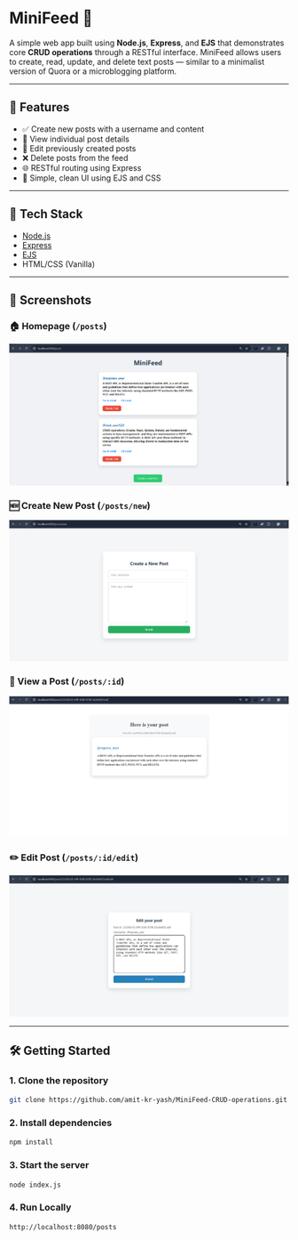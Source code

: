 # MiniFeed 📝

A simple web app built using **Node.js**, **Express**, and **EJS** that demonstrates core **CRUD operations** through a RESTful interface. MiniFeed allows users to create, read, update, and delete text posts — similar to a minimalist version of Quora or a microblogging platform.

---

## 🚀 Features

- ✅ Create new posts with a username and content  
- 📄 View individual post details  
- 📝 Edit previously created posts  
- ❌ Delete posts from the feed  
- 🌐 RESTful routing using Express  
- 💅 Simple, clean UI using EJS and CSS

---

## 🧱 Tech Stack

- [Node.js](https://nodejs.org/)
- [Express](https://expressjs.com/)
- [EJS](https://ejs.co/)
- HTML/CSS (Vanilla)

---

## 📸 Screenshots

### 🏠 Homepage (`/posts`)
![MiniFeed Homepage](./screenshots/posts_home.png)

### 🆕 Create New Post (`/posts/new`)
![Create Post](./screenshots/create_post.png)

### 📄 View a Post (`/posts/:id`)
![View Post](./screenshots/view_post.png)

### ✏️ Edit Post (`/posts/:id/edit`)
![Edit Post](./screenshots/edit_post.png)

---

## 🛠️ Getting Started

### 1. Clone the repository

```bash
git clone https://github.com/amit-kr-yash/MiniFeed-CRUD-operations.git
```

### 2. Install dependencies

```bash
npm install
```

### 3. Start the server

```bash
node index.js
```

### 4. Run Locally

```bash
http://localhost:8080/posts


